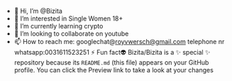 - 👋 Hi, I’m @Bizita
- 👀 I’m interested in Single Women 18+ 
- 🌱 I’m currently learning crypto
- 💞️ I’m looking to collaborate on youtube
- 📫 How to reach me: googlechat@royvwersch@gmail.com telephone nr whatsapp:0031611523251
  ⚡ Fun fact👽
Bizita/Bizita is a ✨ special ✨ repository because its `README.md` (this file) appears on your GitHub profile.
You can click the Preview link to take a look at your changes
